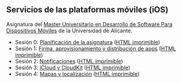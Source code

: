 
## Servicios de las plataformas móviles (iOS)

Asignatura del [Master Universitario en Desarrollo de Software Para Dispositivos Móviles](http://www.eps.ua.es/es/master-moviles/) de la Universidad de Alicante.

- Sesión 0:
  [Planificación de la asignatura](http://domingogallardo.github.io/apuntes-mastermoviles/sesion00/index.html)
  ([HTML imprimible](http://domingogallardo.github.io/apuntes-mastermoviles/sesion00/sesion00-introduccion.html))
- Sesión 1:
  [Firma, aprovisionamiento y distribución de apps](http://domingogallardo.github.io/apuntes-mastermoviles/sesion01/index.html)
  ([HTML imprimible](http://domingogallardo.github.io/apuntes-mastermoviles/sesion01/sesion01-firma-aprovisionamiento.html))
- Sesión 2:
  [Notificaciones](http://domingogallardo.github.io/apuntes-mastermoviles/sesion02/index.html)
  ([HTML imprimible](http://domingogallardo.github.io/apuntes-mastermoviles/sesion02/sesion02-notificaciones.html))
- Sesión 3:
  [iCloud y CloudKit](http://domingogallardo.github.io/apuntes-mastermoviles/sesion03/index.html)
  ([HTML imprimible](http://domingogallardo.github.io/apuntes-mastermoviles/sesion03/sesion03-icloud.html))
- Sesión 4:
  [Mapas y localización](http://domingogallardo.github.io/apuntes-mastermoviles/sesion04/index.html)
  ([HTML imprimible](http://domingogallardo.github.io/apuntes-mastermoviles/sesion04/sesion04-mapas-localizacion.html))

<!--
- Sesión 5:
  [iCloud](http://domingogallardo.github.io/apuntes-mastermoviles/sesion04/index.html)
  ([HTML imprimible](https://github.com/domingogallardo/apuntes-mastermoviles/blob/gh-pages/sesion05/sesion05-icloud.md))
- Sesión 6:
  [CloudKit](http://domingogallardo.github.io/apuntes-mastermoviles/sesion06/index.html)
  ([HTML imprimible](https://github.com/domingogallardo/apuntes-mastermoviles/blob/gh-pages/sesion06/sesion06-cloudkit.md))
- Sesión 7:
  [Mapas y localización](http://domingogallardo.github.io/apuntes-mastermoviles/sesion07/index.html)
  ([HTML imprimible](https://github.com/domingogallardo/apuntes-mastermoviles/blob/gh-pages/sesion07/sesion07-mapas-localizacion.md))
- Sesión 8:
  [Extensiones](http://domingogallardo.github.io/apuntes-mastermoviles/sesion08/index.html)
  ([HTML imprimible](https://github.com/domingogallardo/apuntes-mastermoviles/blob/gh-pages/sesion08/sesion08-extensiones.md))
- Sesión 9:
  [Compras inApp](http://domingogallardo.github.io/apuntes-mastermoviles/sesion09/index.html)
  ([HTML imprimible](https://github.com/domingogallardo/apuntes-mastermoviles/blob/gh-pages/sesion09/sesion09-compras-inapp.md))
-->



<!--
- Sesión 2: Distribución y prueba
- Sesión 3: [Firma y aprovisionamiento de apps](http://domingogallardo.github.io/apuntes-mastermoviles/sesion03-firma-aprovisionamiento.html) ([HTML imprimible](http://domingogallardo.github.io/apuntes-mastermoviles/sesion03-firma-aprovisionamiento-printable.html))
- Sesión 4: [Notificaciones](http://domingogallardo.github.io/apuntes-mastermoviles/sesion04-notificaciones.html) ([HTML imprimible](http://domingogallardo.github.io/apuntes-mastermoviles/sesion04-notificaciones-printable.html))
- Sesión 5: [Notificaciones Push](http://domingogallardo.github.io/apuntes-mastermoviles/sesion05-notificaciones-push.html) ([HTML imprimible](http://domingogallardo.github.io/apuntes-mastermoviles/sesion05-notificaciones-push-printable.html))
- Sesión 6: [iCloud y CloudKit](http://domingogallardo.github.io/apuntes-mastermoviles/sesion06-icloud.html) ([HTML imprimible](http://domingogallardo.github.io/apuntes-mastermoviles/sesion06-icloud-printable.html))
- Sesión 7: [Mapas y localización](http://domingogallardo.github.io/apuntes-mastermoviles/sesion07-mapas-localizacion.html) ([HTML imprimible](http://domingogallardo.github.io/apuntes-mastermoviles/sesion07-mapas-localizacion-printable.html))
- Sesión 8: [Plataforma iAd](http://domingogallardo.github.io/apuntes-mastermoviles/sesion08-iad.html) ([HTML imprimible](http://domingogallardo.github.io/apuntes-mastermoviles/sesion08-iad-printable.html))
- Sesión 9: [Compras In-App](http://domingogallardo.github.io/apuntes-mastermoviles/sesion09-compras-inapp.html) ([HTML imprimible](http://domingogallardo.github.io/apuntes-mastermoviles/sesion09-compras-inapp-printable.html))
-->
